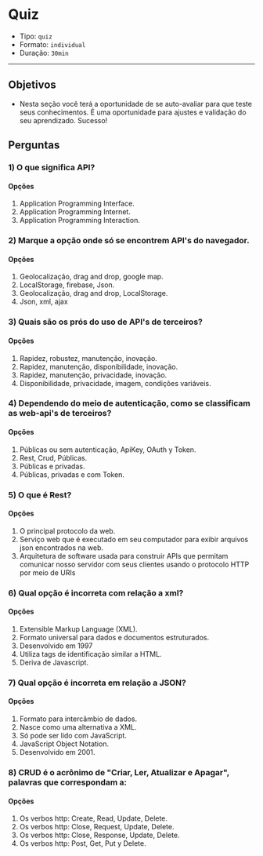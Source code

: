 # Quiz

- Tipo: `quiz`
- Formato: `individual`
- Duração: `30min`

***

## Objetivos

- Nesta seção você terá a oportunidade de se auto-avaliar para que teste seus conhecimentos. É uma oportunidade para ajustes e validação do seu aprendizado. Sucesso!

## Perguntas

### 1) O que significa API?

#### Opções

1. Application Programming Interface.
2. Application Programming Internet.
3. Application Programming Interaction.

<solution style="display:none;">1</solution>

### 2) Marque a opção onde só se encontrem API's do navegador.

#### Opções

1. Geolocalização, drag and drop, google map.
2. LocalStorage, firebase, Json.
3. Geolocalização, drag and drop, LocalStorage.
4. Json, xml, ajax

<solution style="display:none;">3</solution>

### 3) Quais são os prós do uso de API's de terceiros?

#### Opções

1. Rapidez, robustez, manutenção, inovação.
2. Rapidez, manutenção, disponibilidade, inovação.
3. Rapidez, manutenção, privacidade, inovação.
4. Disponibilidade, privacidade, imagem, condições variáveis.

<solution style="display:none;">1</solution>

### 4) Dependendo do meio de autenticação, como se classificam as web-api's de terceiros?

#### Opções

1. Públicas ou sem autenticação, ApiKey, OAuth y Token.
2. Rest, Crud, Públicas.
3. Públicas e privadas.
4. Públicas, privadas e com Token. 

<solution style="display:none;">1</solution>

### 5) O que é Rest?

#### Opções

1. O principal protocolo da web.
2. Serviço web que é executado em seu computador para exibir arquivos json encontrados na web.
3. Arquitetura de software usada para construir APIs que permitam comunicar nosso servidor com seus clientes usando o protocolo HTTP por meio de URIs

<solution style="display:none;">3</solution>

### 6) Qual opção é incorreta com relação a xml?

#### Opções

1. Extensible Markup Language (XML).
2. Formato universal para dados e documentos estruturados.
3. Desenvolvido em 1997
4. Utiliza tags de identificação similar a HTML.
5. Deriva de Javascript.

<solution style="display:none;">5</solution>

### 7) Qual opção é incorreta em relação a JSON?

#### Opções

1. Formato para intercâmbio de dados.
2. Nasce como uma alternativa a XML.
3. Só pode ser lido com JavaScript.
4. JavaScript Object Notation.
5. Desenvolvido em 2001.

<solution style="display:none;">3</solution>

### 8) CRUD é o acrônimo de "Criar, Ler, Atualizar e Apagar", palavras que correspondam a:

#### Opções

1. Os verbos http: Create, Read, Update, Delete.
2. Os verbos http: Close, Request, Update, Delete.
3. Os verbos http: Close, Response, Update, Delete.
4. Os verbos http: Post, Get, Put y Delete.

<solution style="display:none;">4</solution>